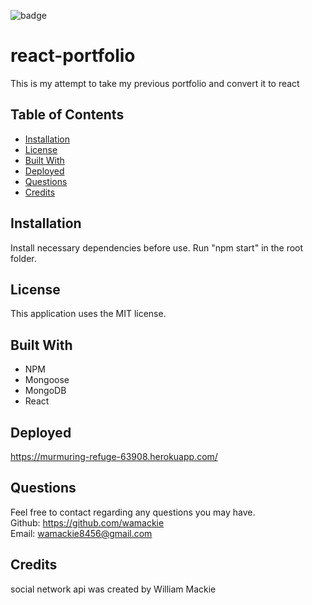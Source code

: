 ![badge](https://img.shields.io/badge/license-MIT-yellowgreen)

# react-portfolio
This is my attempt to take my previous portfolio and convert it to react

## Table of Contents
* [Installation](#installation)
* [License](#license)
* [Built With](#built-with)
* [Deployed](#deployed)
* [Questions](#questions)
* [Credits](#credits)

## Installation
Install necessary dependencies before use. Run "npm start" in the root folder.

## License
This application uses the MIT license.

## Built With
* NPM
* Mongoose
* MongoDB
* React

## Deployed
https://murmuring-refuge-63908.herokuapp.com/

## Questions
Feel free to contact regarding any questions you may have.<br>
Github: https://github.com/wamackie<br>
Email: wamackie8456@gmail.com

## Credits
social network api was created by William Mackie